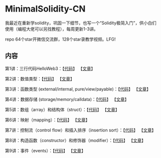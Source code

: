 # MinimalSolidity-CN
我最近在重新学solidity，巩固一下细节，也写一个“Solidity极简入门”，供小白们使用（编程大佬可以另找教程），每周更新1-3讲。

repo 64个star开微信交流群，128个star录教学视频。LFG!

## 内容
第1讲：三行代码HelloWeb3：【[代码](https://github.com/AmazingAng/MinimalSolidity-CN/blob/main/1_HelloWeb3.sol)】 【[文章](https://mirror.xyz/ninjak.eth/WfM30QbSWB2_-9t98g05unTmb_2ZXucOAZMPDa7MX48)】

第2讲：数值类型：【[代码](https://github.com/AmazingAng/MinimalSolidity-CN/blob/main/1_ValueTypes.sol)】 【[文章](https://mirror.xyz/ninjak.eth/XHZVpWe8_sHBHgg6kkrNH2nAWYmQgoB7fKW8hoXnoyI)】

第3讲：函数类型 (external/internal, pure/view/payable)：【[代码](https://github.com/AmazingAng/MinimalSolidity-CN/blob/main/3_FunctionTypes.sol)】 【[文章](https://mirror.xyz/ninjak.eth/FWI887JBea4VpNiMlJ2ICyJ5aWUREReGo9Bz0X8iEVc)】

第4讲：数据存储 (storage/memory/calldata)：【[代码](https://github.com/AmazingAng/MinimalSolidity-CN/blob/main/4_DataStorage.sol)】 【[文章](https://mirror.xyz/ninjak.eth/w5zJWGwElN2ei4tgtuJbTTpKwrGhb-igPY7wTVKRCgY)】

第5讲：数组（array）和结构体（struct）：【[代码](https://github.com/AmazingAng/MinimalSolidity-CN/blob/main/5_ArrayAndStruct.sol)】 【[文章](https://mirror.xyz/ninjak.eth/zNxhHPjK8kjx_bSaauDUcEr9rX3hroalEzvYDatshvw)】

第6讲：映射（mapping）：【[代码](https://github.com/AmazingAng/MinimalSolidity-CN/blob/main/6_Mapping.sol)】 【[文章](https://mirror.xyz/ninjak.eth/iHYV1C-KUBn8JoJRirhgMmcSNgmpaL4cv4trdOoZJB0)】

第7讲：控制流（control flow）和插入排序（insertion sort）：【[代码](https://github.com/AmazingAng/MinimalSolidity-CN/blob/main/7_InsertionSort.sol)】 【[文章](https://mirror.xyz/ninjak.eth/8Q0vr-dyHfiIXS9KnivaQDxpM9cIQTNWoC68TNvCZ9c)】

第8讲：构造函数（constructor）和修饰器（modifier）：【[代码](https://github.com/AmazingAng/MinimalSolidity-CN/blob/main/8_Owner.sol)】 【[文章](https://mirror.xyz/ninjak.eth/X8HHTaD8hqkfshhugHHp7ho3EaLjuviya_g1l3MsF_U)】

第9讲：事件（events）：【[代码](https://github.com/AmazingAng/MinimalSolidity-CN/blob/main/9_Events.sol)】 【[文章](https://mirror.xyz/ninjak.eth/nGSCuFbPHMo8mL1ErZMUwOZG_OUECzIWEsGhX0a5eOw)】
